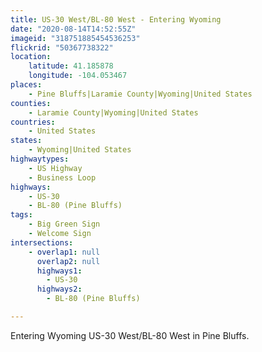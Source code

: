 ```yaml
---
title: US-30 West/BL-80 West - Entering Wyoming
date: "2020-08-14T14:52:55Z"
imageid: "318751885454536253"
flickrid: "50367738322"
location:
    latitude: 41.185878
    longitude: -104.053467
places:
    - Pine Bluffs|Laramie County|Wyoming|United States
counties:
    - Laramie County|Wyoming|United States
countries:
    - United States
states:
    - Wyoming|United States
highwaytypes:
    - US Highway
    - Business Loop
highways:
    - US-30
    - BL-80 (Pine Bluffs)
tags:
    - Big Green Sign
    - Welcome Sign
intersections:
    - overlap1: null
      overlap2: null
      highways1:
        - US-30
      highways2:
        - BL-80 (Pine Bluffs)

---
```

Entering Wyoming US-30 West/BL-80 West in Pine Bluffs.